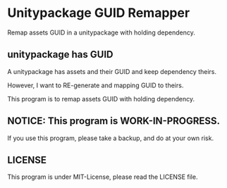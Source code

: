 # Unitypackage GUID Remapper

Remap assets GUID in a unitypackage with holding dependency.

## unitypackage has GUID

A unitypackage has assets and their GUID and keep dependency theirs.

However, I want to RE-generate and mapping GUID to theirs.

This program is to remap assets GUID with holding dependency.

## NOTICE: This program is WORK-IN-PROGRESS.

If you use this program, please take a backup, and do at your own risk.

## LICENSE

This program is under MIT-License, please read the LICENSE file.
